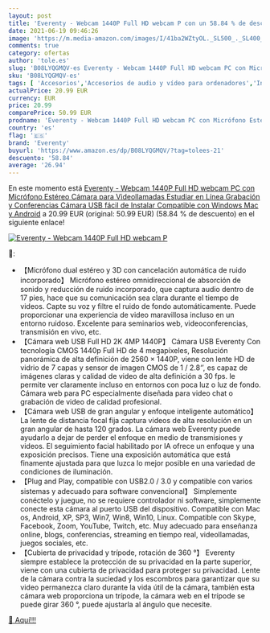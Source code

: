 ```yaml
---
layout: post
title: 'Everenty - Webcam 1440P Full HD webcam P con un 58.84 % de descuento'
date: 2021-06-19 09:46:26
image: 'https://m.media-amazon.com/images/I/41ba2WZtyOL._SL500_._SL400_.jpg'
comments: true
category: ofertas
author: 'tole.es'
slug: 'B08LYQGMQV-es Everenty - Webcam 1440P Full HD webcam PC con Micrófono...'
sku: 'B08LYQGMQV-es'
tags: [ 'Accesorios','Accesorios de audio y vídeo para ordenadores','Informática','Webcams y telefonía VoIP','android','everenty', ]
actualPrice: 20.99 EUR
currency: EUR
price: 20.99
comparePrice: 50.99 EUR
prodname: 'Everenty - Webcam 1440P Full HD webcam PC con Micrófono Estéreo Cámara para Videollamadas Estudiar en Línea Grabación y Conferencias Cámara USB fácil de Instalar Compatible con Windows Mac y Android'
country: 'es'
flag: '🇪🇸'
brand: 'Everenty'
buyurl: 'https://www.amazon.es/dp/B08LYQGMQV/?tag=tolees-21'
descuento: '58.84'
average: '26.94'
---
```


En este momento está [Everenty - Webcam 1440P Full HD webcam PC con Micrófono Estéreo Cámara para Videollamadas Estudiar en Línea Grabación y Conferencias Cámara USB fácil de Instalar Compatible con Windows Mac y Android](https://www.amazon.es/dp/B08LYQGMQV/?tag=tolees-21) a 20.99 EUR (original: 50.99 EUR) (58.84 %  de descuento) en el siguiente enlace!

[![Everenty - Webcam 1440P Full HD webcam P](https://m.media-amazon.com/images/I/41ba2WZtyOL._SL500_._SL400_.jpg)](https://www.amazon.es/dp/B08LYQGMQV/?tag=tolees-21)

🔎:

- 【Micrófono dual estéreo y 3D con cancelación automática de ruido incorporado】 Micrófono estéreo omnidireccional de absorción de sonido y reducción de ruido incorporado, que captura audio dentro de 17 pies, hace que su comunicación sea clara durante el tiempo de videos. Capte su voz y filtre el ruido de fondo automáticamente. Puede proporcionar una experiencia de video maravillosa incluso en un entorno ruidoso. Excelente para seminarios web, videoconferencias, transmisión en vivo, etc.
- 【Cámara web USB Full HD 2K 4MP 1440P】 Cámara USB Everenty Con tecnología CMOS 1440p Full HD de 4 megapíxeles, Resolución panorámica de alta definición de 2560 × 1440P, viene con lente HD de vidrio de 7 capas y sensor de imagen CMOS de 1 / 2.8‘’, es capaz de imágenes claras y calidad de video de alta definición a 30 fps. le permite ver claramente incluso en entornos con poca luz o luz de fondo. Cámara web para PC especialmente diseñada para video chat o grabación de video de calidad profesional.
- 【Cámara web USB de gran angular y enfoque inteligente automático】 La lente de distancia focal fija captura videos de alta resolución en un gran angular de hasta 120 grados. La cámara web Everenty puede ayudarlo a dejar de perder el enfoque en medio de transmisiones y videos. El seguimiento facial habilitado por IA ofrece un enfoque y una exposición precisos. Tiene una exposición automática que está finamente ajustada para que luzca lo mejor posible en una variedad de condiciones de iluminación.
- 【Plug and Play, compatible con USB2.0 / 3.0 y compatible con varios sistemas y adecuado para software convencional】 Simplemente conéctelo y juegue, no se requiere controlador ni software, simplemente conecte esta cámara al puerto USB del dispositivo. Compatible con Mac os, Android, XP, SP3, Win7, Win8, Win10, Linux. Compatible con Skype, Facebook, Zoom, YouTube, Twitch, etc. Muy adecuado para enseñanza online, blogs, conferencias, streaming en tiempo real, videollamadas, juegos sociales, etc.
- 【Cubierta de privacidad y trípode, rotación de 360 °】 Everenty siempre establece la protección de su privacidad en la parte superior, viene con una cubierta de privacidad para proteger su privacidad. Lente de la cámara contra la suciedad y los escombros para garantizar que su video permanezca claro durante la vida útil de la cámara, también esta cámara web proporciona un trípode, la cámara web en el trípode se puede girar 360 °, puede ajustarla al ángulo que necesite.

[🛒 Aquí!!!](https://www.amazon.es/dp/B08LYQGMQV/?tag=tolees-21)
